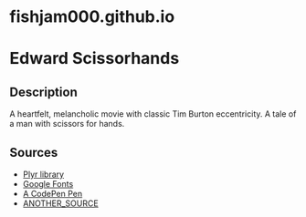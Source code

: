 # fishjam000.github.io

# Edward Scissorhands

## Description

A heartfelt, melancholic movie with classic Tim Burton eccentricity. A tale of a man with scissors for hands.

## Sources

* [Plyr library](plyr.io/)
* [Google Fonts](https://fonts.google.com/)
* [A CodePen Pen](URL_TO_PEN)
* [ANOTHER_SOURCE]()